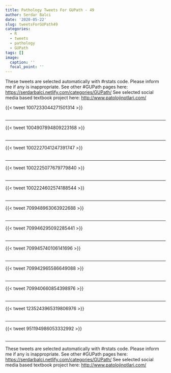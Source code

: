 ```yaml
---
title: Pathology Tweets For GUPath - 49
author: Serdar Balci
date: '2020-05-22'
slug: tweetsForGUPath49
categories:
  - R
  - tweets
  - pathology
  - GUPath
tags: []
image:
  caption: ''
  focal_point: ''
---
```



These tweets are selected automatically with #rstats code. Please inform me if any is inappropriate.
See other #GUPath pages here: https://serdarbalci.netlify.com/categories/GUPath/ 
See selected social media based textbook project here: http://www.patolojinotlari.com/

{{< tweet 1007233044271501314 >}}
<br>
<br>
<hr>
{{< tweet 1004907894809223168 >}}
<br>
<br>
<hr>
{{< tweet 1002227041247391747 >}}
<br>
<br>
<hr>
{{< tweet 1002225077679779840 >}}
<br>
<br>
<hr>
{{< tweet 1002224602574188544 >}}
<br>
<br>
<hr>
{{< tweet 709948963063922688 >}}
<br>
<br>
<hr>
{{< tweet 709946295092285441 >}}
<br>
<br>
<hr>
{{< tweet 709945740106141696 >}}
<br>
<br>
<hr>
{{< tweet 709942965586649088 >}}
<br>
<br>
<hr>
{{< tweet 709940660854398976 >}}
<br>
<br>
<hr>
{{< tweet 1235243965319806976 >}}
<br>
<br>
<hr>
{{< tweet 951194986053332992 >}}
<br>
<br>
<hr>


These tweets are selected automatically with #rstats code. Please inform me if any is inappropriate.
See other #GUPath pages here: https://serdarbalci.netlify.com/categories/GUPath/ 
See selected social media based textbook project here: http://www.patolojinotlari.com/
